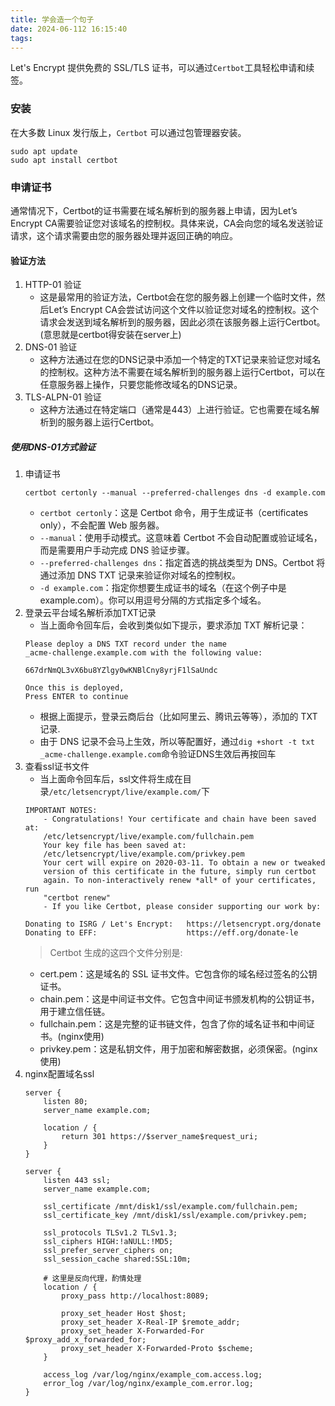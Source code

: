 ```yaml
---
title: 学会造一个句子
date: 2024-06-112 16:15:40
tags:
---
```


Let's Encrypt 提供免费的 SSL/TLS 证书，可以通过`Certbot`工具轻松申请和续签。

### 安装
在大多数 Linux 发行版上，`Certbot` 可以通过包管理器安装。
```
sudo apt update
sudo apt install certbot
```

### 申请证书
通常情况下，Certbot的证书需要在域名解析到的服务器上申请，因为Let’s Encrypt CA需要验证您对该域名的控制权。具体来说，CA会向您的域名发送验证请求，这个请求需要由您的服务器处理并返回正确的响应。

#### 验证方法
1. HTTP-01 验证
    * 这是最常用的验证方法，Certbot会在您的服务器上创建一个临时文件，然后Let’s Encrypt CA会尝试访问这个文件以验证您对域名的控制权。这个请求会发送到域名解析到的服务器，因此必须在该服务器上运行Certbot。(意思就是certbot得安装在server上)
2. DNS-01 验证
    * 这种方法通过在您的DNS记录中添加一个特定的TXT记录来验证您对域名的控制权。这种方法不需要在域名解析到的服务器上运行Certbot，可以在任意服务器上操作，只要您能修改域名的DNS记录。
3. TLS-ALPN-01 验证
    * 这种方法通过在特定端口（通常是443）上进行验证。它也需要在域名解析到的服务器上运行Certbot。

##### 使用DNS-01方式验证
1. 申请证书
    ```
    certbot certonly --manual --preferred-challenges dns -d example.com
    ```
    * `certbot certonly`：这是 Certbot 命令，用于生成证书（certificates only），不会配置 Web 服务器。
    * `--manual`：使用手动模式。这意味着 Certbot 不会自动配置或验证域名，而是需要用户手动完成 DNS 验证步骤。
    * `--preferred-challenges dns`：指定首选的挑战类型为 DNS。Certbot 将通过添加 DNS TXT 记录来验证你对域名的控制权。
    * `-d example.com`：指定你想要生成证书的域名（在这个例子中是 example.com）。你可以用逗号分隔的方式指定多个域名。
2. 登录云平台域名解析添加TXT记录
    * 当上面命令回车后，会收到类似如下提示，要求添加 TXT 解析记录：
    ```
    Please deploy a DNS TXT record under the name
    _acme-challenge.example.com with the following value:

    667drNmQL3vX6bu8YZlgy0wKNBlCny8yrjF1lSaUndc

    Once this is deployed,
    Press ENTER to continue
    ```
    * 根据上面提示，登录云商后台（比如阿里云、腾讯云等等），添加的 TXT 记录.
    * 由于 DNS 记录不会马上生效，所以等配置好，通过`dig +short -t txt _acme-challenge.example.com`命令验证DNS生效后再按回车
3. 查看ssl证书文件
    * 当上面命令回车后，ssl文件将生成在目录`/etc/letsencrypt/live/example.com/`下
    ```
    IMPORTANT NOTES:
        - Congratulations! Your certificate and chain have been saved at:
        /etc/letsencrypt/live/example.com/fullchain.pem
        Your key file has been saved at:
        /etc/letsencrypt/live/example.com/privkey.pem
        Your cert will expire on 2020-03-11. To obtain a new or tweaked
        version of this certificate in the future, simply run certbot
        again. To non-interactively renew *all* of your certificates, run
        "certbot renew"
        - If you like Certbot, please consider supporting our work by:

    Donating to ISRG / Let's Encrypt:   https://letsencrypt.org/donate
    Donating to EFF:                    https://eff.org/donate-le
    ```
    > Certbot 生成的这四个文件分别是:
    * cert.pem：这是域名的 SSL 证书文件。它包含你的域名经过签名的公钥证书。
    * chain.pem：这是中间证书文件。它包含中间证书颁发机构的公钥证书，用于建立信任链。
    * fullchain.pem：这是完整的证书链文件，包含了你的域名证书和中间证书。(nginx使用)
    * privkey.pem：这是私钥文件，用于加密和解密数据，必须保密。(nginx使用)
4. nginx配置域名ssl
    ```
    server {
        listen 80;
        server_name example.com;

        location / {
            return 301 https://$server_name$request_uri;
        }
    }

    server {
        listen 443 ssl;
        server_name example.com;

        ssl_certificate /mnt/disk1/ssl/example.com/fullchain.pem;
        ssl_certificate_key /mnt/disk1/ssl/example.com/privkey.pem;

        ssl_protocols TLSv1.2 TLSv1.3;
        ssl_ciphers HIGH:!aNULL:!MD5;
        ssl_prefer_server_ciphers on;
        ssl_session_cache shared:SSL:10m;

        # 这里是反向代理，酌情处理
        location / {
            proxy_pass http://localhost:8089;

            proxy_set_header Host $host;
            proxy_set_header X-Real-IP $remote_addr;
            proxy_set_header X-Forwarded-For $proxy_add_x_forwarded_for;
            proxy_set_header X-Forwarded-Proto $scheme;
        }

        access_log /var/log/nginx/example_com.access.log;
        error_log /var/log/nginx/example_com.error.log;
    }
    ```